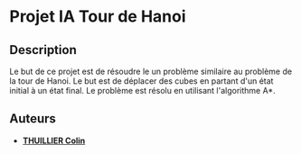 # Projet IA Tour de Hanoi

## Description

Le but de ce projet est de résoudre le un problème similaire au problème de la tour de Hanoi. Le but est de déplacer des cubes en partant d'un état initial à un état final. Le problème est résolu en utilisant l'algorithme A*.

## Auteurs

* **[THUILLIER Colin](https://github.com/THUILLIERColin)**
